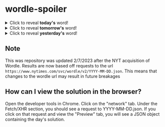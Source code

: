 # wordle-spoiler

<details>
  <summary>Click to reveal <b>today's</b> word!</summary>
  <br>
  <b> place </b>
</details>

<details>
  <summary>Click to reveal <b>tomorrow's</b> word!</summary>
  <br>
  <b> stiff </b>
</details>

<details>
  <summary>Click to reveal <b>yesterday's</b> word!</summary>
  <br>
  <b> after </b>
</details>

## Note
This was repository was updated 2/7/2023 after the NYT acquisition of Wordle. Results are now based off requests to the url `https://www.nytimes.com/svc/wordle/v2/YYYY-MM-DD.json`. This means that changes to the wordle url may result in future breakages

## How can I view the solution in the browser?
Open the developer tools in Chrome. Click on the "network" tab. Under the Fetch/XHR section, you should see a request to YYYY-MM-DD.json. If you click on that request and view the "Preview" tab, you will see a JSON object containing the day's solution.